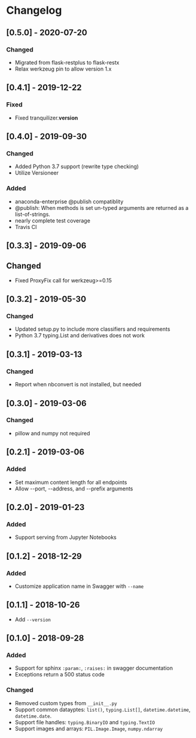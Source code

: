 # Changelog

## [0.5.0] - 2020-07-20
### Changed
- Migrated from flask-restplus to flask-restx
- Relax werkzeug pin to allow version 1.x

## [0.4.1] - 2019-12-22
### Fixed
- Fixed tranquilizer.__version__

## [0.4.0] - 2019-09-30
### Changed
- Added Python 3.7 support (rewrite type checking)
- Utilize Versioneer

### Added
- anaconda-enterprise @publish compatiblity
- @publish: When methods is set un-typed arguments are returned
  as a list-of-strings.
- nearly complete test coverage
- Travis CI

## [0.3.3] - 2019-09-06
## Changed
- Fixed ProxyFix call for werkzeug>=0.15

## [0.3.2] - 2019-05-30
### Changed
- Updated setup.py to include more classifiers and requirements
- Python 3.7 typing.List and derivatives does not work

## [0.3.1] - 2019-03-13
### Changed
- Report when nbconvert is not installed, but needed

## [0.3.0] - 2019-03-06
### Changed
- pillow and numpy not required

## [0.2.1] - 2019-03-06
### Added
- Set maximum content length for all endpoints
- Allow --port, --address, and --prefix arguments

## [0.2.0] - 2019-01-23
### Added
- Support serving from Jupyter Notebooks

## [0.1.2] - 2018-12-29
### Added
- Customize application name in Swagger with `--name`

## [0.1.1] - 2018-10-26
- Add `--version`

## [0.1.0] - 2018-09-28
### Added
- Support for sphinx `:param:`, `:raises:` in swagger documentation
- Exceptions return a 500 status code

### Changed
- Removed custom types from `__init__.py`
- Support common datayptes: `list()`, `typing.List[]`, `datetime.datetime`, `datetime.date`.
- Support file handles: `typing.BinaryIO` and `typing.TextIO`
- Support images and arrays: `PIL.Image.Image`, `numpy.ndarray`
